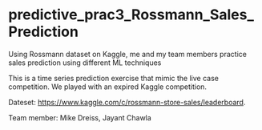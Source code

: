 # predictive_prac3_Rossmann_Sales_Prediction
Using Rossmann dataset on Kaggle, me and my team members practice sales prediction using different ML techniques

This is a time series prediction exercise that mimic the live case competition. We played with an expired Kaggle competition.

Dateset: https://www.kaggle.com/c/rossmann-store-sales/leaderboard.

Team member: Mike Dreiss, Jayant Chawla
